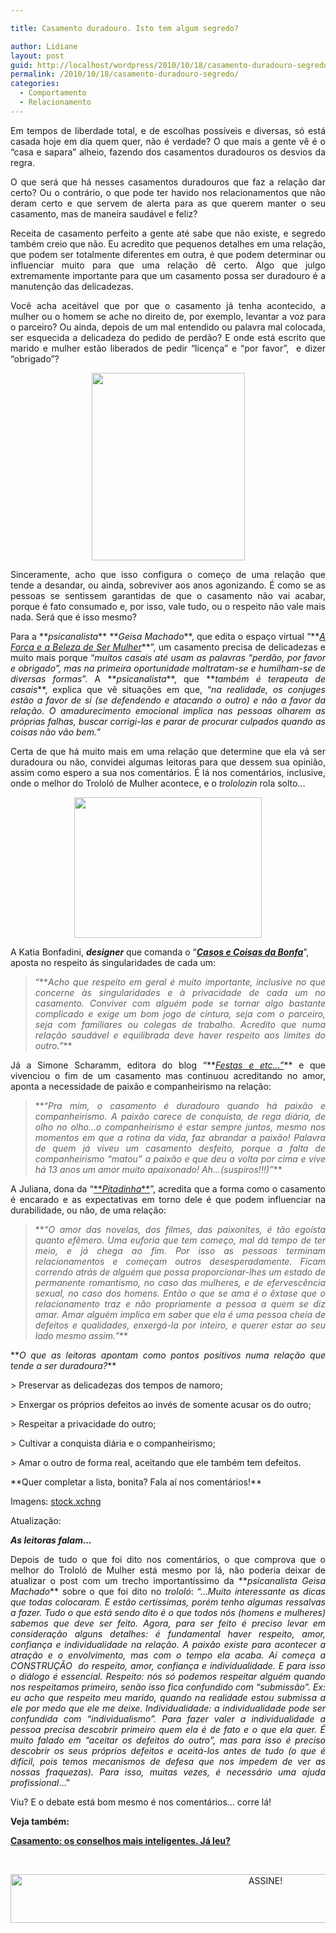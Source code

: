 ```yaml
---

title: Casamento duradouro. Isto tem algum segredo?

author: Lidiane
layout: post
guid: http://localhost/wordpress/2010/10/18/casamento-duradouro-segredo/
permalink: /2010/10/18/casamento-duradouro-segredo/
categories:
  - Comportamento
  - Relacionamento
---
```

<p style="text-align: justify;">
  Em tempos de liberdade total, e de escolhas possíveis e diversas, só está casada hoje em dia quem quer, não é verdade? O que mais a gente vê é o “casa e sapara” alheio, fazendo dos casamentos duradouros os desvios da regra.
</p>

<p style="text-align: justify;">
  O que será que há nesses casamentos duradouros que faz a relação dar certo? Ou o contrário, o que pode ter havido nos relacionamentos que não deram certo e que servem de alerta para as que querem manter o seu casamento, mas de maneira saudável e feliz?
</p>

<!--more-->

<p style="text-align: justify;">
  Receita de casamento perfeito a gente até sabe que não existe, e segredo também creio que não. Eu acredito que pequenos detalhes em uma relação, que podem ser totalmente diferentes em outra, é que podem determinar ou influenciar muito para que uma relação dê certo. Algo que julgo extremamente importante para que um casamento possa ser duradouro é a manutenção das delicadezas.
</p>

<p style="text-align: justify;">
  Você acha aceitável que por que o casamento já tenha acontecido, a mulher ou o homem se ache no direito de, por exemplo, levantar a voz para o parceiro? Ou ainda, depois de um mal entendido ou palavra mal colocada, ser esquecida a delicadeza do pedido de perdão? E onde está escrito que marido e mulher estão liberados de pedir “licença” e “por favor”,  e dizer “obrigado”?
</p>

<p align="center">
  <a href="http://www.trololodemulher.com.br/blog/wp-content/uploads/2010/10/casal-discutindo.jpg"><img class="alignnone size-medium wp-image-5315" title="OLYMPUS DIGITAL CAMERA" src="http://www.trololodemulher.com.br/blog/wp-content/uploads/2010/10/casal-discutindo-245x300.jpg" alt="" width="245" height="300" /></a>
</p>

<p style="text-align: justify;">
  Sinceramente, acho que isso configura o começo de uma relação que tende a desandar, ou ainda, sobreviver aos anos agonizando. É como se as pessoas se sentissem garantidas de que o casamento não vai acabar, porque é fato consumado e, por isso, vale tudo, ou o respeito não vale mais nada. Será que é isso mesmo?
</p>

<p style="text-align: justify;">
  Para a **<em>psicanalista</em>** **<em>Geisa Machado</em>**, que edita o espaço virtual “**<em><a href="http://geisamachado.blogspot.com/" target="_blank">A Força e a Beleza de Ser Mulher</a></em>**”, um casamento precisa de delicadezas e muito mais porque “<em>muitos casais até usam as palavras &#8220;perdão, por favor e obrigado&#8221;, mas na primeira oportunidade maltratam-se e humilham-se de diversas formas</em>”. A **<em>psicanalista</em>**, que **<em>também é terapeuta de casais</em>**, explica que vê situações em que, “<em>na realidade, os conjuges estão a favor de si (se defendendo e atacando o outro) e não a favor da relação. O amadurecimento emocional implica nas pessoas olharem as próprias falhas, buscar corrigi-las e parar de procurar culpados quando as coisas não vão bem.”</em>
</p>

<p style="text-align: justify;">
  Certa de que há muito mais em uma relação que determine que ela vá ser duradoura ou não, convidei algumas leitoras para que dessem sua opinião, assim como espero a sua nos comentários. É lá nos comentários, inclusive, onde o melhor do Trololó de Mulher acontece, e o <em>trololozin </em>rola solto…
</p>

<p align="center">
  <a href="http://www.trololodemulher.com.br/blog/wp-content/uploads/2010/10/casal.jpg"><img class="alignnone size-medium wp-image-5312" title="casal" src="http://www.trololodemulher.com.br/blog/wp-content/uploads/2010/10/casal-300x225.jpg" alt="" width="300" height="225" /></a>
</p>

A Katia Bonfadini, **_designer_** que comanda o “**_<a href="http://www.casosecoisasdabonfa.blogspot.com/" target="_blank">Casos e Coisas da Bonfa</a>_**”, aposta no respeito ás singularidades de cada um:

> <p style="text-align: justify;">
>   &#8220;**<em>Acho que respeito em geral é muito importante, inclusive no que concerne às singularidades e à privacidade de cada um no casamento. Conviver com alguém pode se tornar algo bastante complicado e exige um bom jogo de cintura, seja com o parceiro, seja com familiares ou colegas de trabalho. Acredito que numa relação saudável e equilibrada deve haver respeito aos limites do outro.&#8221;</em>**
> </p>

<p style="text-align: justify;">
  Já a Simone Scharamm, editora do blog “**<em><a href="http://simonescharamm.blogspot.com/" target="_blank">Festas e etc…”</a></em>** e que vivenciou o fim de um casamento mas continuou acreditando no amor, aponta a necessidade de paixão e companheirismo na relação:
</p>

> <p style="text-align: justify;">
>   **“<em>Pra mim, o casamento é duradouro quando há paixão e companheirismo. A paixão carece de conquista, de rega diária, de olho no olho&#8230;o companheirismo é estar sempre juntos, mesmo nos momentos em que a rotina da vida, faz abrandar a paixão! Palavra de quem já viveu um casamento desfeito, porque a falta de companheirismo &#8220;matou&#8221; a paixão e que deu a volta por cima e vive há 13 anos um amor muito apaixonado! Ah&#8230;(suspiros!!!)”</em>**
> </p>

<p style="text-align: justify;">
  A Juliana, dona da “<a href="http://www.pitadinha.com/" target="_blank">**<em>Pitadinha</em>**</a>”, acredita que a forma como o casamento é encarado e as expectativas em torno dele é que podem influenciar na durabilidade, ou não, de uma relação:
</p>

> <p style="text-align: justify;">
>   **<em>“O amor das novelas, dos filmes, das paixonites, é tão egoísta quanto efêmero. Uma euforia que tem começo, mal dá tempo de ter meio, e já chega ao fim. Por isso as pessoas terminam relacionamentos e começam outros desesperadamente. Ficam correndo atrás de alguém que possa proporcionar-lhes um estado de permanente romantismo, no caso das mulheres, e de efervescência sexual, no caso dos homens. Então o que se ama é o êxtase que o relacionamento traz e não propriamente a pessoa a quem se diz amar. Amar alguém implica em saber que ela é uma pessoa cheia de defeitos e qualidades, enxergá-la por inteiro, e querer estar ao seu lado mesmo assim.”</em>**
> </p>

<p style="text-align: justify;">
  **<em>O que as leitoras apontam como pontos positivos numa relação que tende a ser duradoura?</em>**
</p>

<p style="text-align: justify;">
  > Preservar as delicadezas dos tempos de namoro;
</p>

<p style="text-align: justify;">
  > Enxergar os próprios defeitos ao invés de somente acusar os do outro;
</p>

<p style="text-align: justify;">
  > Respeitar a privacidade do outro;
</p>

<p style="text-align: justify;">
  > Cultivar a conquista diária e o companheirismo;
</p>

<p style="text-align: justify;">
  > Amar o outro de forma real, aceitando que ele também tem defeitos.
</p>

<p style="text-align: justify;">
  **Quer completar a lista, bonita? Fala aí nos comentários!**
</p>

<p style="text-align: justify;">
  Imagens: <a href="http://www.sxc.hu/" target="_blank">stock.xchng</a>
</p>

<p style="text-align: justify;">
  Atualização:
</p>

**_As leitoras falam&#8230;_**

<p style="text-align: justify;">
  Depois de tudo o que foi dito nos comentários, o que comprova que o melhor do Trololó de Mulher está mesmo por lá, não poderia deixar de atualizar o post com um trecho importantíssimo da **<em>psicanalista Geisa Machado</em>** sobre o que foi dito no<em> trololó</em>: &#8220;&#8230;<em>Muito interessante as dicas que todas colocaram. E estão certíssimas, porém tenho algumas ressalvas a fazer. Tudo o que está sendo dito é o que todos nós (homens e mulheres) sabemos que deve ser feito. Agora, para ser feito é preciso levar em consideração alguns detalhes: é fundamental haver respeito, amor, confiança e individualidade na relação. A paixão existe para acontecer a atração e o envolvimento, mas com o tempo ela acaba. Aí começa a CONSTRUÇÃO  do respeito, amor, confiança e individualidade. E para isso o diálogo é essencial. Respeito: nós só podemos respeitar alguém quando nos respeitamos primeiro, senão isso fica confundido com &#8220;submissão&#8221;. Ex: eu acho que respeito meu marido, quando na realidade estou submissa a ele por medo que ele me deixe. Individualidade: a individualidade pode ser confundida com &#8220;individualismo&#8221;. Para fazer valer a individualidade a pessoa precisa descobrir primeiro quem ela é de fato e o que ela quer. É muito falado em &#8220;aceitar os defeitos do outro&#8221;, mas para isso é preciso descobrir os seus próprios defeitos e aceitá-los antes de tudo (o que é difícil, pois temos mecanismos de defesa que nos impedem de ver as nossas fraquezas). Para isso, muitas vezes, é necessário uma ajuda profissional</em>&#8230;&#8221;
</p>

Viu? E o debate está bom mesmo é nos comentários&#8230; corre lá!

**Veja também:**

**<a href="http://www.trololodemulher.com.br/2015/05/22/casamento-conselhos/" target="_blank">Casamento: os conselhos mais inteligentes. Já leu?</a>**

&nbsp;

<p align="center">
  <a href="http://feedburner.google.com/fb/a/mailverify?uri=blogBichaFemea&loc=en_US" target="_blank"><img class="alignnone size-full wp-image-10439" src="http://www.trololodemulher.com.br/blog/wp-content/uploads/2014/09/ASSINE.png" alt="ASSINE!" width="800" height="78" /></a>
</p>